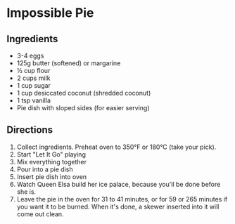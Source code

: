 Impossible Pie
==============

Ingredients
-----------

* 3-4 eggs
* 125g butter (softened) or margarine
* ½ cup flour
* 2 cups milk
* 1 cup sugar
* 1 cup desiccated coconut (shredded coconut)
* 1 tsp vanilla
* Pie dish with sloped sides (for easier serving)

Directions
----------

1. Collect ingredients. Preheat oven to 350°F or 180°C (take your pick).
2. Start "Let It Go" playing
3. Mix everything together
4. Pour into a pie dish
5. Insert pie dish into oven
6. Watch Queen Elsa build her ice palace, because you'll be done before she is.
7. Leave the pie in the oven for 31 to 41 minutes, or for 59 or 265 minutes if you want it to be burned. When it's done, a skewer inserted into it will come out clean.
